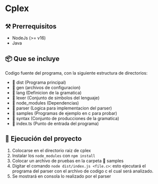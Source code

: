 # Cplex

## ⚒️ Prerrequisitos

- NodeJs (>= v16)
- Java

## 📦 Que se incluye

Codigo fuente del programa, con la siguiente estructura de directorios:

- 📁 dist (Programa principal)
- 📁 gen (archivos de configuracion)
- 📁 lang (Definicion de la gramatica)
- 📁 lexer (Conjunto de simbolos del lenguaje)
- 📁 node_modules (Dependencias)
- 📁 parser (Logica para implementacion del parser)
- 📁 samples (Programas de ejemplo en c para probar)
- 📁 syntax (Conjunto de producciones de la gramatica)
- 📝 index.ts (Punto de entrada del programa)

## 🎯 Ejecución del proyecto

1. Colocarse en el directorio raiz de cplex
2. Instalar los `node_modules` con `npm install`
2. Colocar un archivo de pruebas en la carpeta 📁 samples
3. Digitar el comando `node dist/index.js <file.c>`: esto ejecutará el programa del parser con el archivo de codigo c el cual será analizado.
4. Se mostrará en consola lo realizado por el parser